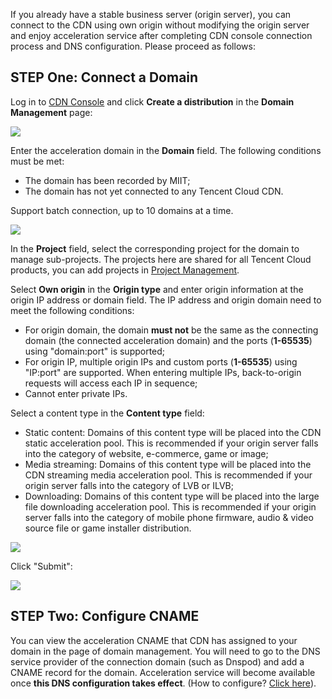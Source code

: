 If you already have a stable business server (origin server), you can connect to the CDN using own origin without modifying the origin server and enjoy acceleration service after completing CDN console connection process and DNS configuration. Please proceed as follows:

## STEP One: Connect a Domain
Log in to [CDN Console](https://console.cloud.tencent.com/cdn) and click **Create a distribution** in the **Domain Management** page:

![](https://mc.qcloudimg.com/static/img/fd1298d36e50a667aecae4ca6bdab9eb/%5B1%5D+cdn_access_create_a_distribution.png)

Enter the acceleration domain in the **Domain** field. The following conditions must be met:

+ The domain has been recorded by MIIT;
+ The domain has not yet connected to any Tencent Cloud CDN.

Support batch connection, up to 10 domains at a time.

![](https://mc.qcloudimg.com/static/img/5a1a96eeccbe218aaf0d09b1045eea13/2.png)

In the **Project** field, select the corresponding project for the domain to manage sub-projects. The projects here are shared for all Tencent Cloud products, you can add projects in [Project Management](https://console.cloud.tencent.com/project).

Select **Own origin** in the **Origin type** and enter origin information at the origin IP address or domain field. The IP address and origin domain need to meet the following conditions:

- For origin domain, the domain **must not** be the same as the connecting domain (the connected acceleration domain) and the ports (**1-65535**) using "domain:port" is supported;
- For origin IP, multiple origin IPs and custom ports (**1-65535**) using "IP:port" are supported. When entering multiple IPs, back-to-origin requests will access each IP in sequence;
- Cannot enter private IPs.

Select a content type in the **Content type** field:

+ Static content: Domains of this content type will be placed into the CDN static acceleration pool. This is recommended if your origin server falls into the category of website, e-commerce, game or image;
+ Media streaming: Domains of this content type will be placed into the CDN streaming media acceleration pool. This is recommended if your origin server falls into the category of LVB or ILVB;
+ Downloading: Domains of this content type will be placed into the large file downloading acceleration pool. This is recommended if your origin server falls into the category of mobile phone firmware, audio & video source file or game installer distribution.

![](https://mc.qcloudimg.com/static/img/194b11ed28ac620b19476a125d4cbb4d/3.png)

Click "Submit":

![](https://mc.qcloudimg.com/static/img/0a03db953d30949addab41f3c7078a45/4.png)


## STEP Two: Configure CNAME
You can view the acceleration CNAME that CDN has assigned to your domain in the page of domain management. You will need to go to the DNS service provider of the connection domain (such as Dnspod) and add a CNAME record for the domain. Acceleration service will become available once **this DNS configuration takes effect**. (How to configure? [Click here](https://cloud.tencent.com/doc/product/228/3121)).
